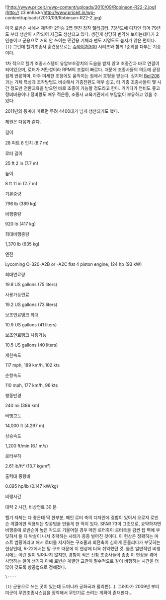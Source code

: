 ![http://www.priceit.in/wp-content/uploads/2010/09/Robinson-R22-2.jpg](http://
z3.enha.kr/http://www.priceit.in/wp-
content/uploads/2010/09/Robinson-R22-2.jpg)

미국 로빈슨 사에서 제작한 2인승 2엽 엔진 장착
[헬리콥터](%ED%97%AC%EB%A6%AC%EC%BD%A5%ED%84%B0.md). 73년도에 디자인 되어 79년도 부터 생산이
시작되어 지금도 생산되고 있다. 생긴게 상당히 빈약해 보이는데다가 2인승이고 군용으로 거의 안 쓰이는 민간용 기체라 팬도 지명도도 높지가
않은 편이다.`[1]` 그런데 헬기조종사 훈련용으로는 [슈와이쳐300](%EC%8A%88%EC%99%80%EC%9D%B4%EC%B3%90%20300.md) 시리즈와 함께 1순위를 다투는 기종이다.

1차 적으로 헬기 조종시스템이 유압보조장치의 도움을 받지 않고 조종간과 바로 연결이 되어있으며, 로터가 저탄성이라 RPM의 조절이 빠르다.
때문에 조종사들의 의도에 곧장 쉽게 반응하며, 아주 미세한 조정에도 움직이는 점에서 호평을 받는다. 심지어 [Bell206](Bell%20206.md)과는 기체 특성과 조작방법도 비슷해서 기종전환도 매우 쉽고, 타 기종 조종사들이 몇 시간 정도만
전환교육을 받으면 바로 조종이 가능할 정도라고 한다. 거기다가 연비도 좋고 정비비용이나 정비량도 매우 적은등, 조종사 교육기관에서 부담없이
보유하고 있을 수 있다.

2011년의 통계에 따르면 무려 4400대가 넘게 생산되기도 했다.  

제원은 다음과 같다.  

길이

28 피트 8 인치 (8.7 m)

로터 길이

25 ft 2 in (7.7 m)

높이

8 ft 11 in (2.7 m)

기본중량

796 lb (389 kg)

비행중량

920 lb (417 kg)

최대비행중량

1,370 lb (635 kg)

엔진

Lycoming O-320-A2B or -A2C flat 4 piston engine, 124 hp (93 kW)

최대연료량

19.8 US gallons (75 liters)

사용가능연료

19.2 US gallons (73 liters)

보조연료탱크 최대

10.9 US gallons (41 liters)

보조연료탱크 사용가능

10.5 US gallons (40 liters)

  

제한속도

117 mph, 189 km/h, 102 kts

순항속도

110 mph, 177 km/h, 96 kts

행동반경

240 mi (386 km)

비행고도

14,000 ft (4,267 m)

상승속도

1,200 ft/min (6.1 m/s)

로터부하

2.61 lb/ft² (13.7 kg/m²)

출력대 중량비

0.095 hp/lb (0.147 kW/kg)

비행시간

대략 2 시간, 비상연료 30 분

헬기 자체는 다 좋은데 딱 한부분, 메인 로터 축의 디자인에 결함이 있어서 오로지 로빈슨 계열에만 적용되는 항공법을 만들게 한 적이 있다.
SFAR 73이 그것으로, 요약하자면 비행중에 로빈슨이 높은 각도로 기울어질 경우 메인 로터축이 로터축을 감싼 탑 벽에 부딪혀서 둘 다
박살이 나서 추락하는 사태가 종종 벌어진 것이다. 이 현상은 정확히는 마스트 범핑이라고 해서 로터를 지지하는 구조물과 회전축이 심하게
흔들리다가 부딪히는 현상인데, R-22에서는 탑 구조 때문에 이 현상에 더욱 취약했던 것. 물론 일반적인 비행시에는 이런 일이 일어나지
않지만, 경험이 적은 신참 조종사들이 종종 이 현상을 겪어 사망하는 일이 생기자 아예 로빈슨 계열만 교관이 필수적으로 같이 비행하는 시간을
더 많이 갖도록 항공법으로 정해졌다.  

`\----`

`[1]` 군용으로 쓰는 곳이 있는데 도미니카 공화국과 필리핀(...). 그러다가 2009년 부터 미군이 무인조종시스템을 장착해서 무인기로
쓰려는 계획이 존재한다...

